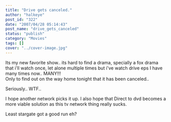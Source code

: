 ```yaml
---
title: "Drive gets canceled."
author: "halkeye"
post_id: "322"
date: "2007/04/28 05:14:43"
post_name: "drive_gets_canceled"
status: "publish"
category: "Movies"
tags: []
cover: "../cover-image.jpg"
---
```


Its my new favorite show.. its hard to find a drama, specially a fox drama that i'll watch once, let alone multiple times but i've watch drive eps I have many times now.. MANY!!!  
Only to find out on the way home tonight that it has been canceled..




Seriously.. WTF..




I hope another network picks it up. I also hope that Direct to dvd becomes a more viable solution as this tv network thing really sucks.




Least stargate got a good run eh?
